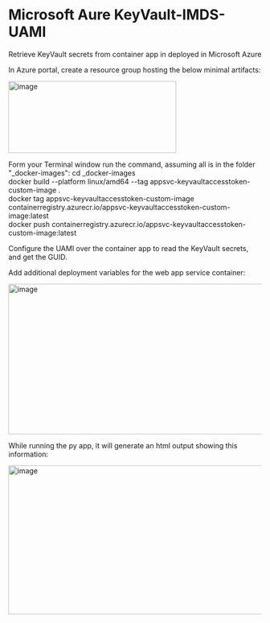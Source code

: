 # Microsoft Aure KeyVault-IMDS-UAMI
Retrieve KeyVault secrets from container app in deployed in Microsoft Azure

In Azure portal, create a resource group hosting the below minimal artifacts:

<img width="334" height="143" alt="image" src="https://github.com/user-attachments/assets/14f0c8fe-d384-432b-9d89-788e2bab7cd5" />

Form your Terminal window run the command, assuming all is in the folder "_docker-images":
cd _docker-images
</br>
docker build --platform linux/amd64 --tag appsvc-keyvaultaccesstoken-custom-image .
</br>
docker tag appsvc-keyvaultaccesstoken-custom-image containerregistry.azurecr.io/appsvc-keyvaultaccesstoken-custom-image:latest
</br>
docker push containerregistry.azurecr.io/appsvc-keyvaultaccesstoken-custom-image:latest
</br>

Configure the UAMI over the container app to read the KeyVault secrets, and get the GUID.

Add additional deployment variables for the web app service container:

<img width="530" height="299" alt="image" src="https://github.com/user-attachments/assets/d1f586be-372e-4c01-8fd0-dcecb2116cab" />

While running the py app, it will generate an html output showing this information:

<img width="532" height="296" alt="image" src="https://github.com/user-attachments/assets/c0713bf4-05d7-4540-969c-487281e56851" />
